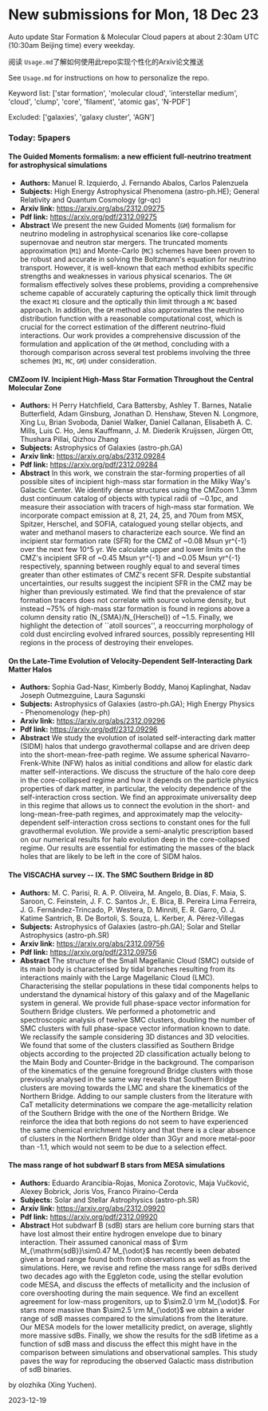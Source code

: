 # New submissions for Mon, 18 Dec 23
Auto update Star Formation & Molecular Cloud papers at about 2:30am UTC (10:30am Beijing time) every weekday.


阅读 `Usage.md`了解如何使用此repo实现个性化的Arxiv论文推送

See `Usage.md` for instructions on how to personalize the repo. 


Keyword list: ['star formation', 'molecular cloud', 'interstellar medium', 'cloud', 'clump', 'core', 'filament', 'atomic gas', 'N-PDF']


Excluded: ['galaxies', 'galaxy cluster', 'AGN']


### Today: 5papers 
#### The Guided Moments formalism: a new efficient full-neutrino treatment  for astrophysical simulations
 - **Authors:** Manuel R. Izquierdo, J. Fernando Abalos, Carlos Palenzuela
 - **Subjects:** High Energy Astrophysical Phenomena (astro-ph.HE); General Relativity and Quantum Cosmology (gr-qc)
 - **Arxiv link:** https://arxiv.org/abs/2312.09275
 - **Pdf link:** https://arxiv.org/pdf/2312.09275
 - **Abstract**
 We present the new Guided Moments ($\texttt{GM}$) formalism for neutrino modeling in astrophysical scenarios like core-collapse supernovae and neutron star mergers. The truncated moments approximation ($\texttt{M1}$) and Monte-Carlo ($\texttt{MC}$) schemes have been proven to be robust and accurate in solving the Boltzmann's equation for neutrino transport. However, it is well-known that each method exhibits specific strengths and weaknesses in various physical scenarios. The $\texttt{GM}$ formalism effectively solves these problems, providing a comprehensive scheme capable of accurately capturing the optically thick limit through the exact $\texttt{M1}$ closure and the optically thin limit through a $\texttt{MC}$ based approach. In addition, the $\texttt{GM}$ method also approximates the neutrino distribution function with a reasonable computational cost, which is crucial for the correct estimation of the different neutrino-fluid interactions. Our work provides a comprehensive discussion of the formulation and application of the $\texttt{GM}$ method, concluding with a thorough comparison across several test problems involving the three schemes ($\texttt{M1}$, $\texttt{MC}$, $\texttt{GM}$) under consideration.
#### CMZoom IV. Incipient High-Mass Star Formation Throughout the Central  Molecular Zone
 - **Authors:** H Perry Hatchfield, Cara Battersby, Ashley T. Barnes, Natalie Butterfield, Adam Ginsburg, Jonathan D. Henshaw, Steven N. Longmore, Xing Lu, Brian Svoboda, Daniel Walker, Daniel Callanan, Elisabeth A. C. Mills, Luis C. Ho, Jens Kauffmann, J. M. Diederik Kruijssen, Jürgen Ott, Thushara Pillai, Qizhou Zhang
 - **Subjects:** Astrophysics of Galaxies (astro-ph.GA)
 - **Arxiv link:** https://arxiv.org/abs/2312.09284
 - **Pdf link:** https://arxiv.org/pdf/2312.09284
 - **Abstract**
 In this work, we constrain the star-forming properties of all possible sites of incipient high-mass star formation in the Milky Way's Galactic Center. We identify dense structures using the CMZoom 1.3mm dust continuum catalog of objects with typical radii of $\sim$0.1pc, and measure their association with tracers of high-mass star formation. We incorporate compact emission at 8, 21, 24, 25, and 70um from MSX, Spitzer, Herschel, and SOFIA, catalogued young stellar objects, and water and methanol masers to characterize each source. We find an incipient star formation rate (SFR) for the CMZ of ~0.08 Msun yr^{-1} over the next few 10^5 yr. We calculate upper and lower limits on the CMZ's incipient SFR of ~0.45 Msun yr^{-1} and ~0.05 Msun yr^{-1} respectively, spanning between roughly equal to and several times greater than other estimates of CMZ's recent SFR. Despite substantial uncertainties, our results suggest the incipient SFR in the CMZ may be higher than previously estimated. We find that the prevalence of star formation tracers does not correlate with source volume density, but instead ~75% of high-mass star formation is found in regions above a column density ratio (N_{SMA}/N_{Herschel}) of ~1.5. Finally, we highlight the detection of ``atoll sources'', a reoccurring morphology of cold dust encircling evolved infrared sources, possibly representing HII regions in the process of destroying their envelopes.
#### On the Late-Time Evolution of Velocity-Dependent Self-Interacting Dark  Matter Halos
 - **Authors:** Sophia Gad-Nasr, Kimberly Boddy, Manoj Kaplinghat, Nadav Joseph Outmezguine, Laura Sagunski
 - **Subjects:** Astrophysics of Galaxies (astro-ph.GA); High Energy Physics - Phenomenology (hep-ph)
 - **Arxiv link:** https://arxiv.org/abs/2312.09296
 - **Pdf link:** https://arxiv.org/pdf/2312.09296
 - **Abstract**
 We study the evolution of isolated self-interacting dark matter (SIDM) halos that undergo gravothermal collapse and are driven deep into the short-mean-free-path regime. We assume spherical Navarro-Frenk-White (NFW) halos as initial conditions and allow for elastic dark matter self-interactions. We discuss the structure of the halo core deep in the core-collapsed regime and how it depends on the particle physics properties of dark matter, in particular, the velocity dependence of the self-interaction cross section. We find an approximate universality deep in this regime that allows us to connect the evolution in the short- and long-mean-free-path regimes, and approximately map the velocity-dependent self-interaction cross sections to constant ones for the full gravothermal evolution. We provide a semi-analytic prescription based on our numerical results for halo evolution deep in the core-collapsed regime. Our results are essential for estimating the masses of the black holes that are likely to be left in the core of SIDM halos.
#### The VISCACHA survey -- IX. The SMC Southern Bridge in 8D
 - **Authors:** M. C. Parisi, R. A. P. Oliveira, M. Angelo, B. Dias, F. Maia, S. Saroon, C. Feinstein, J. F. C. Santos Jr., E. Bica, B. Pereira Lima Ferreira, J. G. Fernández-Trincado, P. Westera, D. Minniti, E. R. Garro, O. J. Katime Santrich, B. De Bortoli, S. Souza, L. Kerber, A. Pérez-Villegas
 - **Subjects:** Astrophysics of Galaxies (astro-ph.GA); Solar and Stellar Astrophysics (astro-ph.SR)
 - **Arxiv link:** https://arxiv.org/abs/2312.09756
 - **Pdf link:** https://arxiv.org/pdf/2312.09756
 - **Abstract**
 The structure of the Small Magellanic Cloud (SMC) outside of its main body is characterised by tidal branches resulting from its interactions mainly with the Large Magellanic Cloud (LMC). Characterising the stellar populations in these tidal components helps to understand the dynamical history of this galaxy and of the Magellanic system in general. We provide full phase-space vector information for Southern Bridge clusters. We performed a photometric and spectroscopic analysis of twelve SMC clusters, doubling the number of SMC clusters with full phase-space vector information known to date. We reclassify the sample considering 3D distances and 3D velocities. We found that some of the clusters classified as Southern Bridge objects according to the projected 2D classification actually belong to the Main Body and Counter-Bridge in the background. The comparison of the kinematics of the genuine foreground Bridge clusters with those previously analysed in the same way reveals that Southern Bridge clusters are moving towards the LMC and share the kinematics of the Northern Bridge. Adding to our sample clusters from the literature with CaT metallicity determinations we compare the age-metallicity relation of the Southern Bridge with the one of the Northern Bridge. We reinforce the idea that both regions do not seem to have experienced the same chemical enrichment history and that there is a clear absence of clusters in the Northern Bridge older than 3Gyr and more metal-poor than -1.1, which would not seem to be due to a selection effect.
#### The mass range of hot subdwarf B stars from MESA simulations
 - **Authors:** Eduardo Arancibia-Rojas, Monica Zorotovic, Maja Vučković, Alexey Bobrick, Joris Vos, Franco Piraino-Cerda
 - **Subjects:** Solar and Stellar Astrophysics (astro-ph.SR)
 - **Arxiv link:** https://arxiv.org/abs/2312.09920
 - **Pdf link:** https://arxiv.org/pdf/2312.09920
 - **Abstract**
 Hot subdwarf B (sdB) stars are helium core burning stars that have lost almost their entire hydrogen envelope due to binary interaction. Their assumed canonical mass of $\rm M_{\mathrm{sdB}}\sim0.47 M_{\odot}$ has recently been debated given a broad range found both from observations as well as from the simulations. Here, we revise and refine the mass range for sdBs derived two decades ago with the Eggleton code, using the stellar evolution code MESA, and discuss the effects of metallicity and the inclusion of core overshooting during the main sequence. We find an excellent agreement for low-mass progenitors, up to $\sim2.0 \rm M_{\odot}$. For stars more massive than $\sim2.5 \rm M_{\odot}$ we obtain a wider range of sdB masses compared to the simulations from the literature. Our MESA models for the lower metallicity predict, on average, slightly more massive sdBs. Finally, we show the results for the sdB lifetime as a function of sdB mass and discuss the effect this might have in the comparison between simulations and observational samples. This study paves the way for reproducing the observed Galactic mass distribution of sdB binaries.


by olozhika (Xing Yuchen). 


2023-12-19
